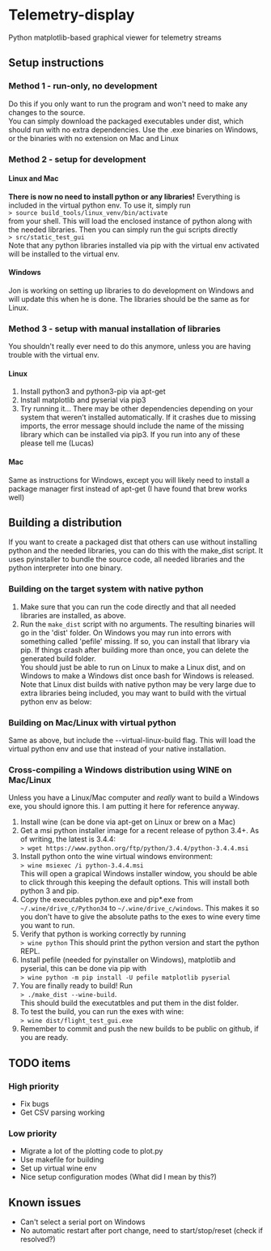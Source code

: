 # Telemetry-display
Python matplotlib-based graphical viewer for telemetry streams

## Setup instructions
### Method 1 - run-only, no development
Do this if you only want to run the program and won't need to make any changes to the source.  
You can simply download the packaged executables under dist, which should run with no extra dependencies.  Use the .exe binaries on Windows, or the binaries with no extension on Mac and Linux

### Method 2 - setup for development
#### Linux and Mac
**There is now no need to install python or any libraries!**  Everything is included in the virtual python env.  To use it,
simply run  
```> source build_tools/linux_venv/bin/activate```  
from your shell.  This will load the enclosed instance of python along with the needed libraries.  Then you can simply run the gui scripts directly  
```> src/static_test_gui```  
Note that any python libraries installed via pip with the virtual env activated will be installed to the virtual env.  

#### Windows
Jon is working on setting up libraries to do development on Windows and will update this when he is done.  The libraries should be the same as for Linux.  

### Method 3 - setup with manual installation of libraries
You shouldn't really ever need to do this anymore, unless you are having trouble with the virtual env.  

#### Linux
1. Install python3 and python3-pip via apt-get
2. Install matplotlib and pyserial via pip3
3. Try running it... There may be other dependencies depending on your system that weren’t installed automatically.  If it crashes due to missing imports, the error message should include the name of the missing library which can be installed via pip3.  If you run into any of these please tell me (Lucas)

#### Mac
Same as instructions for Windows, except you will likely need to install a package manager first instead of apt-get (I have found that brew works well)

## Building a distribution
If you want to create a packaged dist that others can use without installing python and the needed libraries, you can do this with the make_dist script.  It uses pyinstaller to bundle the source code, all needed libraries and the python interpreter into one binary.  

### Building on the target system with native python
1. Make sure that you can run the code directly and that all needed libraries are installed, as above.  
2. Run the ```make_dist``` script with no arguments.  The resulting binaries will go in the 'dist' folder.
On Windows you may run into errors with something called 'pefile' missing.  If so, you can install that library via pip.
If things crash after building more than once, you can delete the generated build folder.  
You should just be able to run on Linux to make a Linux dist, and on Windows to make a Windows dist once bash for Windows is released.
Note that Linux dist builds with native python may be very large due to extra libraries being included, you may want to build with the virtual python env as below:

### Building on Mac/Linux with virtual python
Same as above, but include the --virtual-linux-build flag.  This will load the virtual python env and use that instead of your native installation.  

### Cross-compiling a Windows distribution using WINE on Mac/Linux
Unless you have a Linux/Mac computer and *really* want to build a Windows exe, you should ignore this.  I am putting it here for reference anyway.  

1. Install wine (can be done via apt-get on Linux or brew on a Mac)
2. Get a msi python installer image for a recent release of python 3.4+.  As of writing, the latest is 3.4.4:  
```> wget https://www.python.org/ftp/python/3.4.4/python-3.4.4.msi```
3. Install python onto the wine virtual windows environment:  
```> wine msiexec /i python-3.4.4.msi```  
This will open a grapical Windows installer window, you should be able to click through this keeping the default options.  This will install both python 3 and pip.
4. Copy the executables python.exe and pip*.exe from ```~/.wine/drive_c/Python34``` to ```~/.wine/drive_c/windows```.  This makes it so you don't have to give the absolute paths to the exes to wine every time you want to run.
5. Verify that python is working correctly by running  
```> wine python```
This should print the python version and start the python REPL.
6. Install pefile (needed for pyinstaller on Windows), matplotlib and pyserial, this can be done via pip with  
```> wine python -m pip install -U pefile matplotlib pyserial```
7. You are finally ready to build!  Run  
```> ./make_dist --wine-build```.  
This should build the executatbles and put them in the dist folder.
8. To test the build, you can run the exes with wine:  
```> wine dist/flight_test_gui.exe```
9. Remember to commit and push the new builds to be public on github, if you are ready.  

## TODO items
### High priority
* Fix bugs
* Get CSV parsing working

### Low priority
* Migrate a lot of the plotting code to plot.py
* Use makefile for building
* Set up virtual wine env
* Nice setup configuration modes (What did I mean by this?)

## Known issues
* Can't select a serial port on Windows
* No automatic restart after port change, need to start/stop/reset (check if resolved?)